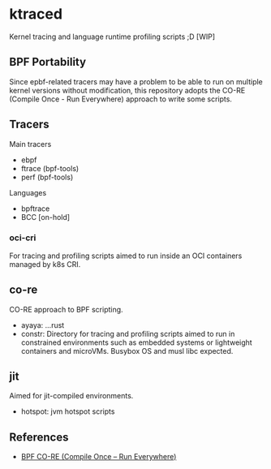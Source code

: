 # ktraced
Kernel tracing and language runtime profiling scripts ;D [WIP]

## BPF Portability
Since epbf-related tracers may have a problem to be able to run on multiple kernel versions without modification, this repository adopts the CO-RE (Compile Once - Run Everywhere) approach to write some scripts.

## Tracers
Main tracers
- ebpf
- ftrace (bpf-tools)
- perf (bpf-tools)

Languages
- bpftrace
- BCC [on-hold]

### oci-cri
For tracing and profiling scripts aimed to run inside an OCI containers managed by k8s CRI.

## co-re
CO-RE approach to BPF scripting.

- ayaya: ...rust
- constr: Directory for tracing and profiling scripts aimed to run in constrained environments such as embedded systems or lightweight containers and microVMs. Busybox OS and musl libc expected.

## jit
Aimed for jit-compiled environments.

- hotspot: jvm hotspot scripts

## References
- [BPF CO-RE (Compile Once – Run Everywhere)](https://nakryiko.com/posts/bpf-portability-and-co-re/)

